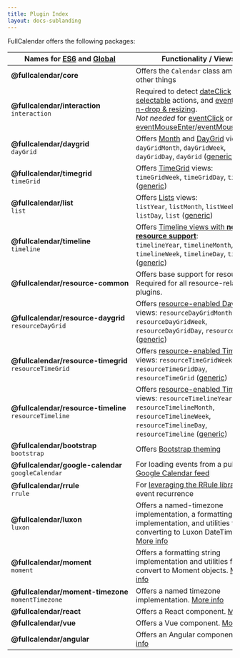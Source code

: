 ```yaml
---
title: Plugin Index
layout: docs-sublanding
---
```


FullCalendar offers the following packages:

<style>
  .plugin-table td:first-child strong { display: block; white-space: nowrap }
</style>

<table class='plugin-table'>
<thead>
  <tr>
    <th>Names for <a href='initialize-es6'>ES6</a> and <a href='initialize-globals#plugins'>Global</a></th>
    <th>Functionality / Views</th>
    <th>Yarn</th>
    <th colspan='2' style='text-align:center'>UNPKG</th>
  </tr>
</thead>
<tbody>
  <tr>
    <td>
      <strong>@fullcalendar/core</strong>
    </td>
    <td>
      Offers the <code>Calendar</code> class among other things
    </td>
    <td><a href='https://yarnpkg.com/package/@fullcalendar/core'>Yarn</a></td>
    <td><a href='https://unpkg.com/@fullcalendar/core/main.min.js'>JS</a></td>
    <td><a href='https://unpkg.com/@fullcalendar/core/main.min.css'>CSS</a></td>
  </tr>
  <tr>
    <td>
      <strong>@fullcalendar/interaction</strong>
      <code>interaction</code>
    </td>
    <td>
      Required to detect <a href='dateClick'>dateClick</a> actions,
      <a href='selectable'>selectable</a> actions, and
      <a href='editable'>event drag-n-drop &amp; resizing</a>.<br />
      <em>Not needed</em> for
      <a href='eventClick'>eventClick</a> or
      <a href='eventMouseEnter'>eventMouseEnter</a>/<a href='eventMouseLeave'>eventMouseLeave</a>.
    </td>
    <td><a href='https://yarnpkg.com/package/@fullcalendar/interaction'>Yarn</a></td>
    <td><a href='https://unpkg.com/@fullcalendar/interaction/main.min.js'>JS</a></td>
    <td>n/a</td>
  </tr>
  <tr>
    <td>
      <strong>@fullcalendar/daygrid</strong>
      <code>dayGrid</code>
    </td>
    <td>
      Offers <a href='month-view'>Month</a> and <a href='daygrid-view'>DayGrid</a> views:<br />
      <code>dayGridMonth</code>,
      <code>dayGridWeek</code>,
      <code>dayGridDay</code>,
      <code>dayGrid</code> (<a href='custom-view-with-settings'>generic</a>)
    </td>
    <td><a href='https://yarnpkg.com/package/@fullcalendar/daygrid'>Yarn</a></td>
    <td><a href='https://unpkg.com/@fullcalendar/daygrid/main.min.js'>JS</a></td>
    <td><a href='https://unpkg.com/@fullcalendar/daygrid/main.min.css'>CSS</a></td>
  </tr>
  <tr>
    <td>
      <strong>@fullcalendar/timegrid</strong>
      <code>timeGrid</code>
    </td>
    <td>
      Offers <a href='timegrid-view'>TimeGrid</a> views:<br />
      <code>timeGridWeek</code>,
      <code>timeGridDay</code>,
      <code>timeGrid</code> (<a href='custom-view-with-settings'>generic</a>)
    </td>
    <td><a href='https://yarnpkg.com/package/@fullcalendar/timegrid'>Yarn</a></td>
    <td><a href='https://unpkg.com/@fullcalendar/timegrid/main.min.js'>JS</a></td>
    <td><a href='https://unpkg.com/@fullcalendar/timegrid/main.min.css'>CSS</a></td>
  </tr>
  <tr>
    <td>
      <strong>@fullcalendar/list</strong>
      <code>list</code>
    </td>
    <td>
      Offers <a href='list-view'>Lists</a> views:<br />
      <code>listYear</code>,
      <code>listMonth</code>,
      <code>listWeek</code>,
      <code>listDay</code>,
      <code>list</code> (<a href='custom-view-with-settings'>generic</a>)
    </td>
    <td><a href='https://yarnpkg.com/package/@fullcalendar/list'>Yarn</a></td>
    <td><a href='https://unpkg.com/@fullcalendar/list/main.min.js'>JS</a></td>
    <td><a href='https://unpkg.com/@fullcalendar/list/main.min.css'>CSS</a></td>
  </tr>
  <tr>
    <td>
      <strong>@fullcalendar/timeline</strong>
      <code>timeline</code>
    </td>
    <td>
      Offers <a href='timeline-view-no-resources'>Timeline views with <strong>no resource support</strong></a>:<br />
      <code>timelineYear</code>,
      <code>timelineMonth</code>,
      <code>timelineWeek</code>,
      <code>timelineDay</code>,
      <code>timeline</code> (<a href='custom-view-with-settings'>generic</a>)
    </td>
    <td><a href='https://yarnpkg.com/package/@fullcalendar/timeline'>Yarn</a></td>
    <td><a href='https://unpkg.com/@fullcalendar/timeline/main.min.js'>JS</a></td>
    <td><a href='https://unpkg.com/@fullcalendar/timeline/main.min.css'>CSS</a></td>
  </tr>
  <tr>
    <td>
      <strong>@fullcalendar/resource-common</strong>
    </td>
    <td>
      Offers base support for resources. Required for all resource-related plugins.
    </td>
    <td><a href='https://yarnpkg.com/package/@fullcalendar/resource-common'>Yarn</a></td>
    <td><a href='https://unpkg.com/@fullcalendar/resource-common/main.min.js'>JS</a></td>
    <td>n/a</td>
  </tr>
  <tr>
    <td>
      <strong>@fullcalendar/resource-daygrid</strong>
      <code>resourceDayGrid</code>
    </td>
    <td>
      Offers <a href='resource-daygrid-view'>resource-enabled DayGrid</a> views:
      <code>resourceDayGridMonth</code>,
      <code>resourceDayGridWeek</code>,
      <code>resourceDayGridDay</code>,
      <code>resourceDayGrid</code> (<a href='custom-view-with-settings'>generic</a>)
    </td>
    <td><a href='https://yarnpkg.com/package/@fullcalendar/resource-daygrid'>Yarn</a></td>
    <td><a href='https://unpkg.com/@fullcalendar/resource-daygrid/main.min.js'>JS</a></td>
    <td>n/a</td>
  </tr>
  <tr>
    <td>
      <strong>@fullcalendar/resource-timegrid</strong>
      <code>resourceTimeGrid</code>
    </td>
    <td>
      Offers <a href='vertical-resource-view'>resource-enabled TimeGrid</a> views:
      <code>resourceTimeGridWeek</code>,
      <code>resourceTimeGridDay</code>,
      <code>resourceTimeGrid</code> (<a href='custom-view-with-settings'>generic</a>)
    </td>
    <td><a href='https://yarnpkg.com/package/@fullcalendar/resource-timegrid'>Yarn</a></td>
    <td><a href='https://unpkg.com/@fullcalendar/resource-timegrid/main.min.js'>JS</a></td>
    <td>n/a</td>
  </tr>
  <tr>
    <td>
      <strong>@fullcalendar/resource-timeline</strong>
      <code>resourceTimeline</code>
    </td>
    <td>
      Offers <a href='timeline-view'>resource-enabled Timeline</a> views:
      <code>resourceTimelineYear</code>,
      <code>resourceTimelineMonth</code>,
      <code>resourceTimelineWeek</code>,
      <code>resourceTimelineDay</code>,
      <code>resourceTimeline</code> (<a href='custom-view-with-settings'>generic</a>)
    </td>
    <td><a href='https://yarnpkg.com/package/@fullcalendar/resource-timeline'>Yarn</a></td>
    <td><a href='https://unpkg.com/@fullcalendar/resource-timeline/main.min.js'>JS</a></td>
    <td><a href='https://unpkg.com/@fullcalendar/resource-timeline/main.min.css'>CSS</a></td>
  </tr>
  <tr>
    <td>
      <strong>@fullcalendar/bootstrap</strong>
      <code>bootstrap</code>
    </td>
    <td>
      Offers <a href='bootstrap-theme'>Bootstrap theming</a>
    </td>
    <td><a href='https://yarnpkg.com/package/@fullcalendar/bootstrap'>Yarn</a></td>
    <td><a href='https://unpkg.com/@fullcalendar/bootstrap/main.min.js'>JS</a></td>
    <td>n/a</td>
  </tr>
  <tr>
    <td>
      <strong>@fullcalendar/google-calendar</strong>
      <code>googleCalendar</code>
    </td>
    <td>
      For loading events from a public <a href='google-calendar'>Google Calendar feed</a>
    </td>
    <td><a href='https://yarnpkg.com/package/@fullcalendar/google-calendar'>Yarn</a></td>
    <td><a href='https://unpkg.com/@fullcalendar/google-calendar/main.min.js'>JS</a></td>
    <td>n/a</td>
  </tr>
  <tr>
    <td>
      <strong>@fullcalendar/rrule</strong>
      <code>rrule</code>
    </td>
    <td>
      For <a href='rrule-plugin'>leveraging the RRule library</a> for event recurrence
    </td>
    <td><a href='https://yarnpkg.com/package/@fullcalendar/rrule'>Yarn</a></td>
    <td><a href='https://unpkg.com/@fullcalendar/rrule/main.min.js'>JS</a></td>
    <td>n/a</td>
  </tr>
  <tr>
    <td>
      <strong>@fullcalendar/luxon</strong>
      <code>luxon</code>
    </td>
    <td>
      Offers a named-timezone implementation, a formatting string implementation, and utilities for converting to Luxon DateTimes. <a href='luxon-plugin'>More info</a>
    </td>
    <td><a href='https://yarnpkg.com/package/@fullcalendar/luxon'>Yarn</a></td>
    <td><a href='https://unpkg.com/@fullcalendar/luxon/main.min.js'>JS</a></td>
    <td>n/a</td>
  </tr>
  <tr>
    <td>
      <strong>@fullcalendar/moment</strong>
      <code>moment</code>
    </td>
    <td>
      Offers a formatting string implementation and utilities fo convert to Moment objects. <a href='moment-plugins'>More info</a>
    </td>
    <td><a href='https://yarnpkg.com/package/@fullcalendar/moment'>Yarn</a></td>
    <td><a href='https://unpkg.com/@fullcalendar/moment/main.min.js'>JS</a></td>
    <td>n/a</td>
  </tr>
  <tr>
    <td>
      <strong>@fullcalendar/moment-timezone</strong>
      <code>momentTimezone</code>
    </td>
    <td>
      Offers a named timezone implementation. <a href='moment-plugins#moment-timezone'>More info</a>
    </td>
    <td><a href='https://yarnpkg.com/package/@fullcalendar/moment-timezone'>Yarn</a></td>
    <td><a href='https://unpkg.com/@fullcalendar/moment-timezone/main.min.js'>JS</a></td>
    <td>n/a</td>
  </tr>
  <tr>
    <td>
      <strong>@fullcalendar/react</strong>
    </td>
    <td>
      Offers a React component. <a href='react'>More info</a>
    </td>
    <td><a href='https://yarnpkg.com/package/@fullcalendar/react'>Yarn</a></td>
    <td><a href='https://unpkg.com/@fullcalendar/react'>JS</a></td>
    <td>n/a</td>
  </tr>
  <tr>
    <td>
      <strong>@fullcalendar/vue</strong>
    </td>
    <td>
      Offers a Vue component. <a href='vue'>More info</a>
    </td>
    <td><a href='https://yarnpkg.com/package/@fullcalendar/vue'>Yarn</a></td>
    <td><a href='https://unpkg.com/@fullcalendar/vue'>JS</a></td>
    <td>n/a</td>
  </tr>
  <tr>
    <td>
      <strong>@fullcalendar/angular</strong>
    </td>
    <td>
      Offers an Angular component. <a href='angular'>More info</a>
    </td>
    <td><a href='https://yarnpkg.com/package/@fullcalendar/angular'>Yarn</a></td>
    <td><a href='https://unpkg.com/@fullcalendar/angular'>JS</a></td>
    <td>n/a</td>
  </tr>
</tbody>
</table>
